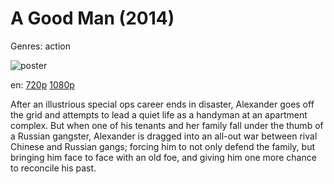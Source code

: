 # A Good Man (2014)

Genres: action

![poster](http://image.tmdb.org/t/p/w500/3FdqoXAavwmGLkzhcAjnSJh0fN0.jpg)

en:
  [720p](magnet:?xt=urn:btih:F17C99B9F814FE506FDA683EAF89A0C16534855E&tr=udp://glotorrents.pw:6969/announce&tr=udp://tracker.opentrackr.org:1337/announce&tr=udp://torrent.gresille.org:80/announce&tr=udp://tracker.openbittorrent.com:80&tr=udp://tracker.coppersurfer.tk:6969&tr=udp://tracker.leechers-paradise.org:6969&tr=udp://p4p.arenabg.ch:1337&tr=udp://tracker.internetwarriors.net:1337)
  [1080p](magnet:?xt=urn:btih:F5DA2BE5C8809E9807EC33A166EEDCAC918A3648&tr=udp://glotorrents.pw:6969/announce&tr=udp://tracker.opentrackr.org:1337/announce&tr=udp://torrent.gresille.org:80/announce&tr=udp://tracker.openbittorrent.com:80&tr=udp://tracker.coppersurfer.tk:6969&tr=udp://tracker.leechers-paradise.org:6969&tr=udp://p4p.arenabg.ch:1337&tr=udp://tracker.internetwarriors.net:1337)
  


After an illustrious special ops career ends in disaster, Alexander goes off the grid and attempts to lead a quiet life as a handyman at an apartment complex. But when one of his tenants and her family fall under the thumb of a Russian gangster, Alexander is dragged into an all-out war between rival Chinese and Russian gangs; forcing him to not only defend the family, but bringing him face to face with an old foe, and giving him one more chance to reconcile his past.